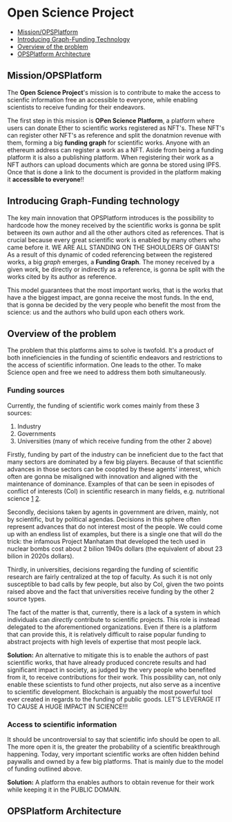 # Open Science Project
- [Mission/OPSPlatform](https://github.com/bfranceschin/encode-metaverse-hackathon/blob/main/README.md#missionopsplatform)
- [Introducing Graph-Funding Technology](https://github.com/bfranceschin/encode-metaverse-hackathon/blob/main/README.md#introducing-graph-funding-technology)
- [Overview of the problem](https://github.com/bfranceschin/encode-metaverse-hackathon/blob/main/README.md#overview-of-the-problem)
- [OPSPlatform Architecture]()

## Mission/OPSPlatform
The **Open Science Project**'s mission is to contribute to make the access to scienfic information free an accessible to everyone, while enabling scientists to receive funding for their endeavors.

The first step in this mission is **OPen Science Platform**, a platform where users can donate Ether to scientific works registered as NFT's. These NFT's can register other NFT's as reference and split the donatmion revenue with them, forming a big **funding graph** for scientific works. Anyone with an ethereum address can register a work as a NFT. Aside from being a funding platform it is also a publishing platform. When registering their work as a NFT authors can upload documents which are gonna be stored using IPFS. Once that is done a link to the document is provided in the platform making it **accessible to everyone**!!

## Introducing Graph-Funding technology
The key main innovation that OPSPlatform introduces is the possibility to hardcode how the money received by the scientific works is gonna be split between its own author and all the other authors cited as references. That is crucial because every great scientific work is enabled by many others who came before it. WE ARE ALL STANDING ON THE SHOULDERS OF GIANTS! As a result of this dynamic of coded referencing between the registered works, a big _graph_ emerges, a **Funding Graph**. The money received by a given work, be directly or indirectly as a reference, is gonna be split with the works cited by its author as reference. 

This model guarantees that the most important works, that is the works that have a the biggest impact, are gonna receive the most funds. In the end, that is gonna be decided by the very people who benefit the most from the science: us and the authors who build upon each others work.

## Overview of the problem
The problem that this platforms aims to solve is twofold. It's a product of both inneficiencies in the funding of scientific endeavors and restrictions to the access of scientific information. One leads to the other. To make Science open and free we need to address them both simultaneously.
### Funding sources
Currently, the funding of scientific work comes mainly from these 3 sources:
1. Industry
2. Governments
3. Universities (many of which receive funding from the other 2 above)

Firstly, funding by part of the industry can be inneficient due to the fact that many sectors are dominated by a few big players. Because of that scientific advances in those sectors can be coopted by these agents' interest, which often are gonna be misaligned with innovation and aligned with the maintenance of dominance. Examples of that can be seen in episodes of conflict of interests (CoI) in scientific research in many fields, e.g. nutritional science [1](https://www.cambridge.org/core/journals/public-health-nutrition/article/food-company-sponsorship-of-nutrition-research-and-professional-activities-a-conflict-of-interest/0DC05EE7794D352882D2F089111A0449) [2](https://www.ncbi.nlm.nih.gov/pmc/articles/PMC1764435/).

Secondly, decisions taken by agents in government are driven, mainly, not by scientific, but by political agendas. Decisions in this sphere often represent advances that do not interest most of the people. We could come up with an endless list of examples, but there is a single one that will do the trick: the infamous Project Manhatam that developed the tech used in nuclear bombs cost about 2 bilion 1940s dollars (the equivalent of about 23 bilion in 2020s dollars).

Thirdly, in universities, decisions regarding the funding of scientific research are fairly centralized at the top of faculty. As such it is not only susceptible to bad calls by few people, but also by CoI, given the two points raised above and the fact that universities receive funding by the other 2 source types.

The fact of the matter is that, currently, there is a lack of a system in which individuals can _directly_ contribute to scientific projects. This role is instead delegated to the aforementioned organizations. Even if there is a platform that can provide this, it is relatively difficult to raise popular funding to abstract projects with high levels of expertise that most people lack.

**Solution:** An alternative to mitigate this is to enable the authors of past scientific works, that have already produced concrete results and had significant impact in society, as judged by the very people who benefited from it, to receive contributions for their work. This possibility can, not only enable these scientists to fund other projects, nut also serve as a incentive to scientific development. Blockchain is arguably the most powerful tool ever created in regards to the funding of public goods. LET'S LEVERAGE IT TO CAUSE A HUGE IMPACT IN SCIENCE!!!

### Access to scientific information
It should be uncontroversial to say that scientific info should be open to all. The more open it is, the greater the probability of a scientific breakthrough happening. Today, very important scientific works are often hidden behind paywalls and owned by a few big platforms. That is mainly due to the model of funding outlined above. 

**Solution:** A platform tha enables authors to obtain revenue for their work while keeping it in the PUBLIC DOMAIN.

## OPSPlatform Architecture
